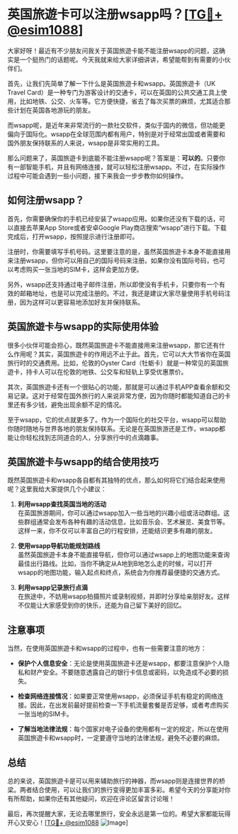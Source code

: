 # 英国旅遊卡可以注册wsapp吗？[[TG💪+ @esim1088](https://t.me/s/esim1088)]

大家好呀！最近有不少朋友问我关于英国旅遊卡能不能注册wsapp的问题，这确实是一个挺热门的话题呢。今天我就来给大家详细讲讲，希望能帮到有需要的小伙伴们。

首先，让我们先简单了解一下什么是英国旅遊卡和wsapp。英国旅遊卡（UK Travel Card）是一种专门为游客设计的交通卡，可以在英国的公共交通工具上使用，比如地铁、公交、火车等。它方便快捷，省去了每次买票的麻烦，尤其适合那些计划在英国各地游玩的朋友。

而wsapp呢，是近年来非常流行的一款社交软件，类似于国内的微信，但功能更偏向于国际化。wsapp在全球范围内都有用户，特别是对于经常出国或者需要和国外朋友保持联系的人来说，wsapp是非常实用的工具。

那么问题来了，英国旅遊卡到底能不能注册wsapp呢？答案是：**可以的**。只要你有一部智能手机，并且有网络连接，就可以轻松注册wsapp。不过，在实际操作过程中可能会遇到一些小问题，接下来我会一步步教你如何操作。

## 如何注册wsapp？

首先，你需要确保你的手机已经安装了wsapp应用。如果你还没有下载的话，可以直接去苹果App Store或者安卓Google Play商店搜索“wsapp”进行下载。下载完成后，打开wsapp，按照提示进行注册即可。

注册时，你需要填写手机号码。这里要注意的是，虽然英国旅遊卡本身不能直接用来注册wsapp，但你可以用自己的国际号码来注册。如果你没有国际号码，也可以考虑购买一张当地的SIM卡，这样会更加方便。

另外，wsapp还支持通过电子邮件注册，所以即使没有手机卡，只要你有一个有效的邮箱地址，也是可以完成注册的。不过，我还是建议大家尽量使用手机号码注册，因为这样可以更容易地添加好友并保持联系。

## 英国旅遊卡与wsapp的实际使用体验

很多小伙伴可能会担心，既然英国旅遊卡不能直接用来注册wsapp，那它还有什么作用呢？其实，英国旅遊卡的作用远不止于此。首先，它可以大大节省你在英国旅行时的交通费用。比如，伦敦的Oyster Card（牡蛎卡）就是一种常见的英国旅遊卡，持卡人可以在伦敦的地铁、公交车和轻轨上享受优惠票价。

其次，英国旅遊卡还有一个很贴心的功能，那就是可以通过手机APP查看余额和交易记录。这对于经常在国外旅行的人来说非常方便，因为你随时都能知道自己的卡里还有多少钱，避免出现余额不足的情况。

至于wsapp，它的优点就更多了。作为一个国际化的社交平台，wsapp可以帮助你随时随地与世界各地的朋友保持联系。无论是在英国旅游还是工作，wsapp都能让你轻松找到志同道合的人，分享旅行中的点滴趣事。

## 英国旅遊卡与wsapp的结合使用技巧

既然英国旅遊卡和wsapp各自都有其独特的优点，那么如何将它们结合起来使用呢？这里我给大家提供几个小建议：

1. **利用wsapp查找英国当地的活动**  
   在英国旅游期间，你可以通过wsapp加入一些当地的兴趣小组或活动群组。这些群组通常会发布各种有趣的活动信息，比如音乐会、艺术展览、美食节等。这样一来，你不仅可以丰富自己的行程安排，还能结识更多有趣的朋友。

2. **使用wsapp导航功能规划路线**  
   虽然英国旅遊卡本身不能直接导航，但你可以通过wsapp上的地图功能来查询最佳出行路线。比如，当你不确定从A地到B地怎么走的时候，可以打开wsapp的地图功能，输入起点和终点，系统会为你推荐最便捷的交通方式。

3. **利用wsapp记录旅行点滴**  
   在旅途中，不妨用wsapp拍摄照片或录制视频，并即时分享给亲朋好友。这样不仅能让大家感受到你的快乐，还能为自己留下美好的回忆。

## 注意事项

当然，在使用英国旅遊卡和wsapp的过程中，也有一些需要注意的地方：

- **保护个人信息安全**：无论是使用英国旅遊卡还是wsapp，都要注意保护个人隐私和财产安全。不要随意透露自己的银行卡信息或密码，以免造成不必要的损失。
  
- **检查网络连接情况**：如果要正常使用wsapp，必须保证手机有稳定的网络连接。因此，在出发前最好提前检查一下手机流量套餐是否足够，或者考虑购买一张当地的SIM卡。

- **了解当地法律法规**：每个国家对电子设备的使用都有一定的规定，所以在使用英国旅遊卡和wsapp时，一定要遵守当地的法律法规，避免不必要的麻烦。

## 总结

总的来说，英国旅遊卡是可以用来辅助旅行的神器，而wsapp则是连接世界的桥梁。两者结合使用，可以让我们的旅行变得更加丰富多彩。希望今天的分享能对你有所帮助，如果你还有其他疑问，欢迎在评论区留言讨论哦！

最后，再次提醒大家，无论去哪里旅行，安全永远是第一位的。希望大家都能玩得开心又安心！[[TG💪+ @esim1088](https://t.me/s/esim1088) ![Image](https://i.postimg.cc/4NQfJmqS/Snipaste-2025-05-13-00-14-12.png)]